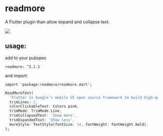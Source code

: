 # readmore

A Flutter plugin than allow expand and collapse text.

![](read-more-text-view-flutter.gif)

## usage:
add to your pubspec

```
readmore: ^2.1.1
```
and import:
```
import 'package:readmore/readmore.dart';
```

```dart
ReadMoreText(
  'Flutter is Google’s mobile UI open source framework to build high-quality native (super fast) interfaces for iOS and Android apps with the unified codebase.',
  trimLines: 2,
  colorClickableText: Colors.pink,
  trimMode: TrimMode.Line,
  trimCollapsedText: 'Show more',
  trimExpandedText: 'Show less',
  moreStyle: TextStyle(fontSize: 14, fontWeight: FontWeight.bold),
);
```


